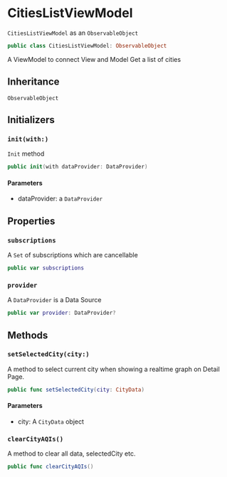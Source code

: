 # CitiesListViewModel

`CitiesListViewModel` as an `ObservableObject`

``` swift
public class CitiesListViewModel: ObservableObject 
```

A ViewModel to connect View and Model
Get a list of cities

## Inheritance

`ObservableObject`

## Initializers

### `init(with:)`

`Init` method

``` swift
public init(with dataProvider: DataProvider) 
```

#### Parameters

  - dataProvider: a `DataProvider`

## Properties

### `subscriptions`

A `Set` of subscriptions which are cancellable

``` swift
public var subscriptions 
```

### `provider`

A `DataProvider` is a Data Source

``` swift
public var provider: DataProvider?
```

## Methods

### `setSelectedCity(city:)`

A method to select current city when showing a realtime graph on Detail Page.

``` swift
public func setSelectedCity(city: CityData) 
```

#### Parameters

  - city: A `CityData` object

### `clearCityAQIs()`

A method to clear all data, selectedCity etc.

``` swift
public func clearCityAQIs() 
```
